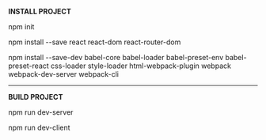 **INSTALL PROJECT**

npm init

npm install --save react react-dom react-router-dom

npm install --save-dev babel-core babel-loader babel-preset-env babel-preset-react css-loader style-loader html-webpack-plugin webpack webpack-dev-server webpack-cli


***


**BUILD PROJECT**

npm run dev-server

npm run dev-client